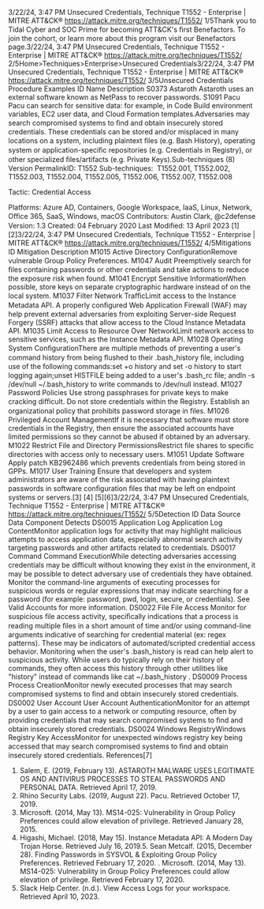 3/22/24, 3:47 PM Unsecured Credentials, Technique T1552 - Enterprise | MITRE ATT&CK®
https://attack.mitre.org/techniques/T1552/ 1/5Thank you to Tidal Cyber and SOC Prime for becoming ATT&CK's ﬁrst Benefactors. To join the cohort, or learn more about this program visit our
Benefactors page.3/22/24, 3:47 PM Unsecured Credentials, Technique T1552 - Enterprise | MITRE ATT&CK®
https://attack.mitre.org/techniques/T1552/ 2/5Home>Techniques>Enterprise>Unsecured Credentials3/22/24, 3:47 PM Unsecured Credentials, Technique T1552 - Enterprise | MITRE ATT&CK®
https://attack.mitre.org/techniques/T1552/ 3/5Unsecured Credentials
Procedure Examples
ID Name Description
S0373 Astaroth Astaroth uses an external software known as NetPass to recover passwords. 
S1091 Pacu Pacu can search for sensitive data: for example, in Code Build environment variables, EC2 user data, and Cloud
Formation templates.Adversaries may search compromised systems to ﬁnd and obtain insecurely stored credentials. These credentials can be stored and/or
misplaced in many locations on a system, including plaintext ﬁles (e.g. Bash History), operating system or application-speciﬁc repositories
(e.g. Credentials in Registry), or other specialized ﬁles/artifacts (e.g. Private Keys).Sub-techniques (8)
Version PermalinkID: T1552
Sub-techniques:  T1552.001, T1552.002, T1552.003, T1552.004, T1552.005, T1552.006, T1552.007, T1552.008

Tactic: Credential Access

Platforms: Azure AD, Containers, Google Workspace, IaaS, Linux, Network, Oﬃce 365, SaaS, Windows, macOS
Contributors: Austin Clark, @c2defense
Version: 1.3
Created: 04 February 2020
Last Modiﬁed: 13 April 2023
[1]
[2]3/22/24, 3:47 PM Unsecured Credentials, Technique T1552 - Enterprise | MITRE ATT&CK®
https://attack.mitre.org/techniques/T1552/ 4/5Mitigations
ID Mitigation Description
M1015 Active Directory
ConﬁgurationRemove vulnerable Group Policy Preferences.
M1047 Audit Preemptively search for ﬁles containing passwords or other credentials and take actions to reduce the
exposure risk when found.
M1041 Encrypt Sensitive
InformationWhen possible, store keys on separate cryptographic hardware instead of on the local system.
M1037 Filter Network
TraﬃcLimit access to the Instance Metadata API. A properly conﬁgured Web Application Firewall (WAF) may
help prevent external adversaries from exploiting Server-side Request Forgery (SSRF) attacks that
allow access to the Cloud Instance Metadata API.
M1035 Limit Access to
Resource Over
NetworkLimit network access to sensitive services, such as the Instance Metadata API.
M1028 Operating System
ConﬁgurationThere are multiple methods of preventing a user's command history from being ﬂushed to their
.bash\_history ﬁle, including use of the following commands:set +o history and set -o history
to start logging again;unset HISTFILE being added to a user's .bash\_rc ﬁle; andln -s /dev/null
~/.bash\_history to write commands to /dev/null instead.
M1027 Password Policies Use strong passphrases for private keys to make cracking diﬃcult. Do not store credentials within the
Registry. Establish an organizational policy that prohibits password storage in ﬁles.
M1026 Privileged Account
ManagementIf it is necessary that software must store credentials in the Registry, then ensure the associated
accounts have limited permissions so they cannot be abused if obtained by an adversary.
M1022 Restrict File and
Directory
PermissionsRestrict ﬁle shares to speciﬁc directories with access only to necessary users.
M1051 Update Software Apply patch KB2962486 which prevents credentials from being stored in GPPs.
M1017 User Training Ensure that developers and system administrators are aware of the risk associated with having
plaintext passwords in software conﬁguration ﬁles that may be left on endpoint systems or servers.[3]
[4]
[5][6]3/22/24, 3:47 PM Unsecured Credentials, Technique T1552 - Enterprise | MITRE ATT&CK®
https://attack.mitre.org/techniques/T1552/ 5/5Detection
ID Data Source Data Component Detects
DS0015 Application Log Application Log
ContentMonitor application logs for activity that may highlight malicious attempts to access
application data, especially abnormal search activity targeting passwords and other
artifacts related to credentials.
DS0017 Command Command
ExecutionWhile detecting adversaries accessing credentials may be diﬃcult without knowing
they exist in the environment, it may be possible to detect adversary use of credentials
they have obtained. Monitor the command-line arguments of executing processes for
suspicious words or regular expressions that may indicate searching for a password
(for example: password, pwd, login, secure, or credentials). See Valid Accounts for
more information.
DS0022 File File Access Monitor for suspicious ﬁle access activity, speciﬁcally indications that a process is
reading multiple ﬁles in a short amount of time and/or using command-line
arguments indicative of searching for credential material (ex: regex patterns). These
may be indicators of automated/scripted credential access behavior. Monitoring
when the user's .bash\_history is read can help alert to suspicious activity. While
users do typically rely on their history of commands, they often access this history
through other utilities like "history" instead of commands like cat ~/.bash\_history .
DS0009 Process Process
CreationMonitor newly executed processes that may search compromised systems to ﬁnd and
obtain insecurely stored credentials.
DS0002 User Account User Account
AuthenticationMonitor for an attempt by a user to gain access to a network or computing resource,
often by providing credentials that may search compromised systems to ﬁnd and
obtain insecurely stored credentials.
DS0024 Windows RegistryWindows
Registry Key
AccessMonitor for unexpected windows registry key being accessed that may search
compromised systems to ﬁnd and obtain insecurely stored credentials.
References[7]
1. Salem, E. (2019, February 13). ASTAROTH MALWARE USES
LEGITIMATE OS AND ANTIVIRUS PROCESSES TO STEAL
PASSWORDS AND PERSONAL DATA. Retrieved April 17, 2019.
2. Rhino Security Labs. (2019, August 22). Pacu. Retrieved
October 17, 2019.
3. Microsoft. (2014, May 13). MS14-025: Vulnerability in Group
Policy Preferences could allow elevation of privilege. Retrieved
January 28, 2015.
4. Higashi, Michael. (2018, May 15). Instance Metadata API: A
Modern Day Trojan Horse. Retrieved July 16, 2019.5. Sean Metcalf. (2015, December 28). Finding Passwords in
SYSVOL & Exploiting Group Policy Preferences. Retrieved
February 17, 2020.
. Microsoft. (2014, May 13). MS14-025: Vulnerability in Group
Policy Preferences could allow elevation of privilege. Retrieved
February 17, 2020.
7. Slack Help Center. (n.d.). View Access Logs for your
workspace. Retrieved April 10, 2023.